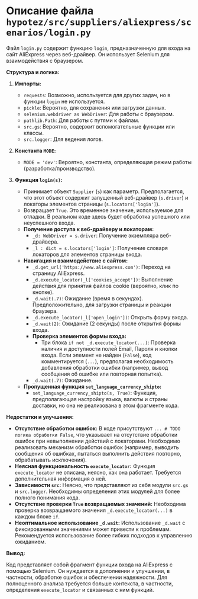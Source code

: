 # Описание файла `hypotez/src/suppliers/aliexpress/scenarios/login.py`

Файл `login.py` содержит функцию `login`, предназначенную для входа на сайт AliExpress через веб-драйвер.  Он использует Selenium для взаимодействия с браузером.

**Структура и логика:**

1. **Импорты:**
   - `requests`:  Возможно, используется для других задач, но в функции `login` не используется.
   - `pickle`:  Вероятно, для сохранения или загрузки данных.
   - `selenium.webdriver as WebDriver`: Для работы с браузером.
   - `pathlib.Path`: Для работы с путями к файлам.
   - `src.gs`: Вероятно, содержит вспомогательные функции или классы.
   - `src.logger`: Для ведения логов.

2. **Константа `MODE`:**
   - `MODE = 'dev'`: Вероятно, константа, определяющая режим работы (разработка/производство).

3. **Функция `login(s)`:**
   - Принимает объект `Supplier` (`s`) как параметр. Предполагается, что этот объект содержит запущенный веб-драйвер (`s.driver`) и локаторы элементов страницы (`s.locators['login']`).
   - Возвращает `True`. Это временное значение, используемое для отладки. В реальном коде здесь будет обработка успешного или неуспешного входа.
   - **Получение доступа к веб-драйверу и локаторам:**
     - `_d: WebDriver = s.driver`: Получение экземпляра веб-драйвера.
     - `_l : dict = s.locators['login']`: Получение словаря локаторов для элементов страницы входа.
   - **Навигация и взаимодействие с сайтом:**
     - `_d.get_url('https://www.aliexpress.com')`: Переход на страницу AliExpress.
     - `_d.execute_locator(_l['cookies_accept'])`:  Выполнение действия для принятия файлов cookie (вероятно, клик по кнопке).
     - `_d.wait(.7)`:  Ожидание (время в секундах).  Предположительно, для загрузки страницы и реакции браузера.
     - `_d.execute_locator(_l['open_login'])`: Открыть форму входа.
     - `_d.wait(2)`:  Ожидание (2 секунды) после открытия формы входа.
     - **Проверка элементов формы входа:**
       - Три блока `if not _d.execute_locator(...)`: Проверка наличия и доступности полей Email, Пароля и кнопки входа. Если элемент не найден (`False`), код комментируется (`...`), предполагая необходимость добавления обработки ошибки (например, вывод сообщения об ошибке или повторная попытка).
     - `_d.wait(.7)`: Ожидание.
   - **Пропущенная функция `set_language_currency_shipto`:**
     - `set_language_currency_shipto(s, True)`:  Функция, предполагающая настройку языка, валюты и страны доставки, но она не реализована в этом фрагменте кода.


**Недостатки и улучшения:**

- **Отсутствие обработки ошибок:** В коде присутствуют `... # TODO логика обработки False`, что указывает на отсутствие обработки ошибок при невыполнении действий с локаторами. Необходимо реализовать механизм обработки ошибок (например, выводить сообщения об ошибках, пытаться выполнить действия повторно, обрабатывать исключения).
- **Неясная функциональность `execute_locator`:**  Функция `execute_locator` не описана, неясно, как она работает. Требуется дополнительная информация о ней.
- **Зависимости `src`:**  Неясно, что представляют из себя модули `src.gs` и `src.logger`. Необходимы определения этих модулей для более полного понимания кода.
- **Отсутствие проверки `True` возвращаемых значений:** Необходима проверка возвращаемого значения `_d.execute_locator(...)` в каждом блоке `if`.
- **Неоптимальное использование `_d.wait`:**  Использование `_d.wait` с фиксированными значениями может привести к проблемам.  Рекомендуется использование более гибких подходов к управлению ожиданием.

**Вывод:**

Код представляет собой фрагмент функции входа на AliExpress с помощью Selenium. Он нуждается в дополнении и улучшении, в частности, обработке ошибок и обеспечении надежности.  Для полноценного анализа требуется больше контекста, в частности, определения `execute_locator` и связанных с ним функций.